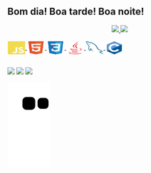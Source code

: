 ## Bom dia! Boa tarde! Boa noite!

<div align="center">
  <a href="https://github.com/BrunoHenriquee">
  <img height="140em" src="https://github-readme-stats.vercel.app/api?username=BrunoHenriquee&show_icons=true&theme=dark&include_all_commits=true&count_private=true"/>
  <img height="120em" src="https://github-readme-stats.vercel.app/api/top-langs/?username=BrunoHenriquee&layout=compact&langs_count=7&theme=dark"/>
</div>
<div style="display: inline_block"><br>
<img align="center" alt="Bruno-Js" height="30" width="40" src="https://raw.githubusercontent.com/devicons/devicon/master/icons/javascript/javascript-plain.svg">
<img align="center" alt="Bruno-HTML" height="30" width="40" src="https://raw.githubusercontent.com/devicons/devicon/master/icons/html5/html5-original.svg">
<img align="center" alt="Bruno-CSS" height="30" width="40" src="https://raw.githubusercontent.com/devicons/devicon/master/icons/css3/css3-original.svg">
<img align="center" alt="Bruno-Java" height="30" width="40" src="https://raw.githubusercontent.com/devicons/devicon/master/icons/java/java-plain.svg">
<img align="center" alt="Bruno-MySQL" height="30" width="40" src="https://raw.githubusercontent.com/devicons/devicon/master/icons/mysql/mysql-original.svg">
<img align="center" alt="Bruno-C" height="30" width="40" src="https://raw.githubusercontent.com/devicons/devicon/master/icons/c/c-original.svg">

## 

<a href="https://instagram.com/brunuu5" target="_blank"><img src="https://img.shields.io/badge/-Instagram-%23E4405F?style=for-the-badge&logo=instagram&logoColor=white" target="_blank"></a>
<a href = "mailto:brunocake0@gmail.com"><img src="https://img.shields.io/badge/-Gmail-%23333?style=for-the-badge&logo=gmail&logoColor=white" target="_blank"></a>
<a href="https://discord.gg/Brunuu#3126" target="_blank"><img src="https://img.shields.io/badge/Discord-7289DA?style=for-the-badge&logo=discord&logoColor=white" target="_blank"></a> 
 
 ![Snake animation](https://github.com/BrunoHenriquee/BrunoHenriquee/blob/output/github-contribution-grid-snake.svg)
 </div>
